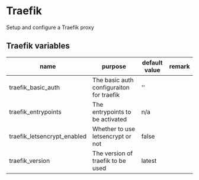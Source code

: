 # Traefik

Setup and configure a Traefik proxy

## Traefik variables

| name                        | purpose                                  | default value | remark |
| --------------------------- | ---------------------------------------- | ------------- | ------ |
| traefik_basic_auth          | The basic auth configuraiton for traefik | ''            |        |
| traefik_entrypoints         | The entrypoints to be activated          | n/a           |        |
| traefik_letsencrypt_enabled | Whether to use letsencrypt or not        | false         |        |
| traefik_version             | The version of traefik to be used        | latest        |        |
